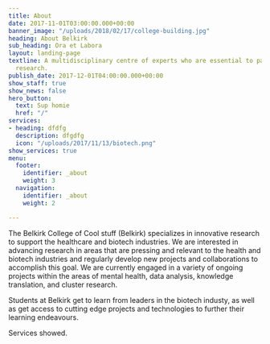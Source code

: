 ```yaml
---
title: About
date: 2017-11-01T03:00:00.000+00:00
banner_image: "/uploads/2018/02/17/college-building.jpg"
heading: About Belkirk
sub_heading: Ora et Labora
layout: landing-page
textline: A multidisciplinary centre of experts who are essential to patient-oriented
  research.
publish_date: 2017-12-01T04:00:00.000+00:00
show_staff: true
show_news: false
hero_button:
  text: Sup homie
  href: "/"
services:
- heading: dfdfg
  description: dfgdfg
  icon: "/uploads/2017/11/13/biotech.png"
show_services: true
menu:
  footer:
    identifier: _about
    weight: 3
  navigation:
    identifier: _about
    weight: 2

---
```

The Belkirk College of Cool stuff (Belkirk) specializes in innovative research to support the healthcare and biotech industries. We are interested in advancing research in areas that are pressing and relevant to the health and biotech industries and regularly develop new projects and collaborations to accomplish this goal. We are currently engaged in a variety of ongoing projects within the areas of mental health, data analysis, knowledge translation, and cluster research.

Students at Belkirk get to learn from leaders in the biotech industy, as well as get access to cutting edge projects and technologies to further their learning endeavours. 

Services showed.